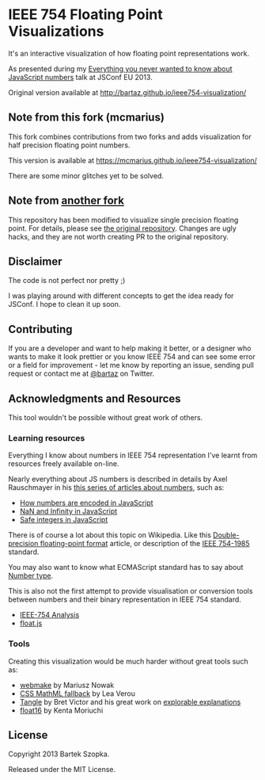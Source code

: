 # IEEE 754 Floating Point Visualizations

It's an interactive visualization of how floating point representations work.

As presented during
my [Everything you never wanted to know about JavaScript numbers](http://2013.jsconf.eu/speakers/bartek-szopka-everything-you-never-wanted-to-know-about-javascript-numbers-and-you-didnt-know-you-could-ask.html)
talk at JSConf EU 2013.

Original version available at http://bartaz.github.io/ieee754-visualization/

## Note from this fork (mcmarius)

This fork combines contributions from two forks and adds visualization for half precision floating point numbers.

This version is available at https://mcmarius.github.io/ieee754-visualization/

There are some minor glitches yet to be solved.

## Note from [another fork](https://github.com/nebgnahz/ieee754-visualization)

This repository has been modified to visualize single precision floating point. For details, please
see [the original repository](https://github.com/bartaz/ieee754-visualization). Changes are ugly hacks, and they are not
worth creating PR to the original repository.

## Disclaimer

The code is not perfect nor pretty ;)

I was playing around with different concepts to get the idea ready for JSConf. I hope to clean it up soon.

## Contributing

If you are a developer and want to help making it better, or a designer who wants to make it look prettier or
you know IEEE 754 and can see some error or a field for improvement - let me know by reporting an issue, sending
pull request or contact me at [@bartaz](http://twitter.com/bartaz) on Twitter.

## Acknowledgments and Resources

This tool wouldn't be possible without great work of others.

### Learning resources

Everything I know about numbers in IEEE 754 representation I've learnt from resources freely available on-line.

Nearly everything about JS numbers is described in details by Axel Rauschmayer in his [this series of articles about numbers](http://www.2ality.com/search/label/numbers), such as:

* [How numbers are encoded in JavaScript](http://www.2ality.com/2012/04/number-encoding.html)
* [NaN and Infinity in JavaScript](http://www.2ality.com/2012/02/nan-infinity.html)
* [Safe integers in JavaScript](http://www.2ality.com/2013/10/safe-integers.html)

There is of course a lot about this topic on Wikipedia. Like this [Double-precision floating-point format](http://en.wikipedia.org/wiki/Double-precision_floating-point_format) article, or description of the [IEEE 754-1985](http://en.wikipedia.org/wiki/IEEE_754-1985) standard.

You may also want to know what ECMAScript standard has to say about [Number type](http://people.mozilla.org/~jorendorff/es6-draft.html#sec-ecmascript-language-types-number-type).

This is also not the first attempt to provide visualisation or conversion tools between numbers and their binary representation in IEEE 754 standard.

* [IEEE-754 Analysis](http://babbage.cs.qc.cuny.edu/IEEE-754/index.xhtml)
* [float.js](http://dherman.github.io/float.js/)

### Tools

Creating this visualization would be much harder without great tools such as:

* [webmake](https://github.com/medikoo/modules-webmake/) by Mariusz Nowak
* [CSS MathML fallback](http://lea.verou.me/2013/03/use-mathml-today-with-css-fallback/) by Lea Verou
* [Tangle](http://worrydream.com/Tangle/) by Bret Victor and his great work
  on [explorable explanations](http://worrydream.com/ExplorableExplanations/)
* [float16](https://github.com/petamoriken/float16/) by Kenta Moriuchi

## License

Copyright 2013 Bartek Szopka.

Released under the MIT License.
